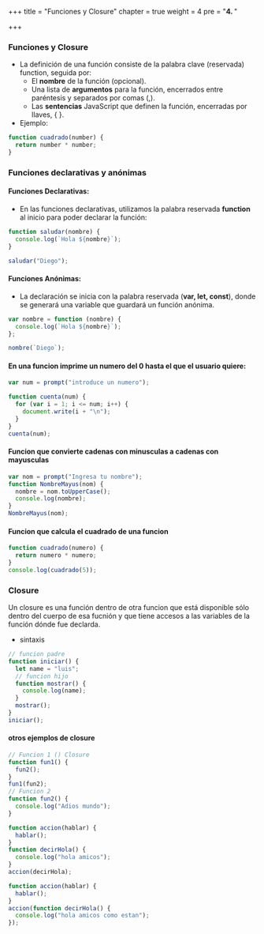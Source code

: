 +++
title = "Funciones y Closure"
chapter = true
weight = 4
pre = "<b>4. </b>"

+++

### Funciones y Closure

- La definición de una función consiste de la palabra clave (reservada) function, seguida por:
  - El **nombre** de la función (opcional).
  - Una lista de **argumentos** para la función, encerrados entre paréntesis y separados por comas (,).
  - Las **sentencias** JavaScript que definen la función, encerradas por llaves, { }.
- Ejemplo:

```javascript
function cuadrado(number) {
  return number * number;
}
```

### Funciones **declarativas** y **anónimas**

#### Funciones Declarativas:

- En las funciones declarativas, utilizamos la palabra reservada **function** al inicio para poder declarar la función:

```javascript
function saludar(nombre) {
  console.log(`Hola ${nombre}`);
}

saludar("Diego");
```

#### Funciones Anónimas:

- La declaración se inicia con la palabra reservada (**var, let, const**), donde se generará una variable que guardará un función anónima.

```javascript
var nombre = function (nombre) {
  console.log(`Hola ${nombre}`);
};

nombre(`Diego`);
```

#### En una funcion imprime un numero del 0 hasta el que el usuario quiere:

```javascript
var num = prompt("introduce un numero");

function cuenta(num) {
  for (var i = 1; i <= num; i++) {
    document.write(i + "\n");
  }
}
cuenta(num);
```

#### Funcion que convierte cadenas con minusculas a cadenas con mayusculas

```javascript
var nom = prompt("Ingresa tu nombre");
function NombreMayus(nom) {
  nombre = nom.toUpperCase();
  console.log(nombre);
}
NombreMayus(nom);
```

#### Funcion que calcula el cuadrado de una funcion

```javascript
function cuadrado(numero) {
  return numero * numero;
}
console.log(cuadrado(5));
```

### Closure

Un closure es una función dentro de otra funcion que está disponible sólo dentro del cuerpo de esa fucnión y que tiene accesos a las variables de la función dónde fue declarda.

- sintaxis

```javascript
// funcion padre
function iniciar() {
  let name = "luis";
  // funcion hijo
  function mostrar() {
    console.log(name);
  }
  mostrar();
}
iniciar();
```

#### otros ejemplos de closure

```javascript
// Funcion 1 () Closure
function fun1() {
  fun2();
}
fun1(fun2);
// Funcion 2
function fun2() {
  console.log("Adios mundo");
}
```

```javascript
function accion(hablar) {
  hablar();
}
function decirHola() {
  console.log("hola amicos");
}
accion(decirHola);
```

```javascript
function accion(hablar) {
  hablar();
}
accion(function decirHola() {
  console.log("hola amicos como estan");
});
```
